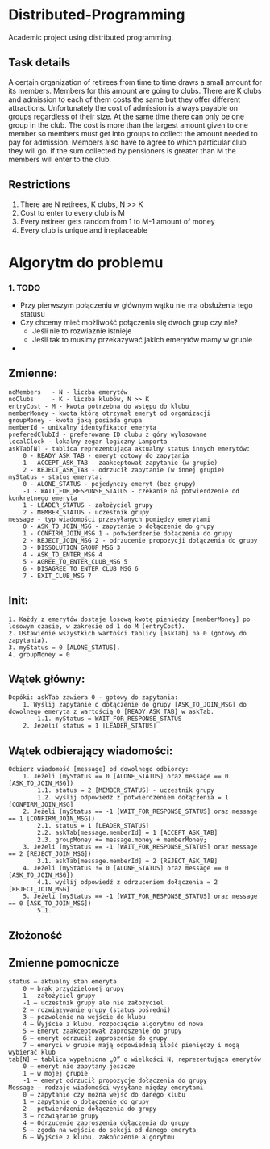 # Distributed-Programming
Academic project using distributed programming.

## Task details
A certain organization of retirees from time to time draws a small amount for its members. Members for this amount are going to clubs. There are K clubs and admission to each of them costs the same but they offer different attractions. Unfortunately the cost of admission is always payable on groups regardless of their size. At the same time there can only be one group in the club. The cost is more than the largest amount given to one member so members must get into groups to collect the amount needed to pay for admission. Members also have to agree to which particular club they will go. If the sum collected by pensioners is greater than M the members will enter to the club.

## Restrictions
1. There are N retirees, K clubs, N >> K
2. Cost to enter to every club is M
3. Every retireer gets random from 1 to M-1 amount of money
4. Every club is unique and irreplaceable

# Algorytm do problemu
### 1. TODO
* Przy pierwszym połączeniu w głównym wątku nie ma obsłużenia tego statusu
* Czy chcemy mieć możliwość połączenia się dwóch grup czy nie?
    * Jeśli nie to rozwiaznie istnieje
    * Jeśli tak to musimy przekazywać jakich emerytów mamy w grupie
*
## Zmienne:
    noMembers   - N - liczba emerytów
    noClubs     - K - liczba klubów, N >> K
    entryCost - M - kwota potrzebna do wstępu do klubu
    memberMoney - kwota którą otrzymał emeryt od organizacji
    groupMoney - kwota jaką posiada grupa
    memberId - unikalny identyfikator emeryta
    preferedClubId - preferowane ID clubu z góry wylosowane
    localClock - lokalny zegar logiczny Lamporta
    askTab[N] - tablica reprezentująca aktualny status innych emerytów:
        0 - READY_ASK_TAB - emeryt gotowy do zapytania
        1 - ACCEPT_ASK_TAB - zaakceptował zapytanie (w grupie)
        2 - REJECT_ASK_TAB - odrzucił zapytanie (w innej grupie)
    myStatus - status emeryta:
        0 - ALONE_STATUS - pojedynczy emeryt (bez grupy)
        -1 - WAIT_FOR_RESPONSE_STATUS - czekanie na potwierdzenie od konkretnego emeryta
        1 - LEADER_STATUS - założyciel grupy
        2 - MEMBER_STATUS - uczestnik grupy
    message - typ wiadomości przesyłanych pomiędzy emerytami
        0 - ASK_TO_JOIN_MSG - zapytanie o dołączenie do grupy
        1 - CONFIRM_JOIN_MSG 1 - potwierdzenie dołączenia do grupy
        2 - REJECT_JOIN_MSG 2 - odrzucenie propozycji dołączenia do grupy
        3 - DISSOLUTION_GROUP_MSG 3
        4 - ASK_TO_ENTER_MSG 4
        5 - AGREE_TO_ENTER_CLUB_MSG 5
        6 - DISAGREE_TO_ENTER_CLUB_MSG 6
        7 - EXIT_CLUB_MSG 7


## Init:
    1. Każdy z emerytów dostaje losową kwotę pieniędzy [memberMoney] po losowym czasie, w zakresie od 1 do M (entryCost).
    2. Ustawienie wszystkich wartości tablicy [askTab] na 0 (gotowy do zapytania).
    3. myStatus = 0 [ALONE_STATUS].
    4. groupMoney = 0

## Wątek główny:
    Dopóki: askTab zawiera 0 - gotowy do zapytania:
        1. Wyślij zapytanie o dołączenie do grupy [ASK_TO_JOIN_MSG] do dowolnego emeryta z wartością 0 [READY_ASK_TAB] w askTab.
            1.1. myStatus = WAIT_FOR_RESPONSE_STATUS
        2. Jeżeli( status = 1 [LEADER_STATUS]

## Wątek odbierający wiadomości:
    Odbierz wiadomość [message] od dowolnego odbiorcy:
        1. Jeżeli (myStatus == 0 [ALONE_STATUS] oraz message == 0 [ASK_TO_JOIN_MSG])
            1.1. status = 2 [MEMBER_STATUS] - uczestnik grupy
            1.2. wyślij odpowiedź z potwierdzeniem dołączenia = 1 [CONFIRM_JOIN_MSG]
        2. Jeżeli (myStatus == -1 [WAIT_FOR_RESPONSE_STATUS] oraz message == 1 [CONFIRM_JOIN_MSG])
            2.1. status = 1 [LEADER_STATUS]
            2.2. askTab[message.memberId] = 1 [ACCEPT_ASK_TAB]
            2.3. groupMoney += message.money + memberMoney;
        3. Jeżeli (myStatus == -1 [WAIT_FOR_RESPONSE_STATUS] oraz message == 2 [REJECT_JOIN_MSG])
            3.1. askTab[message.memberId] = 2 [REJECT_ASK_TAB]
        4. Jeżeli (myStatus != 0 [ALONE_STATUS] oraz message == 0 [ASK_TO_JOIN_MSG])
            4.1. wyślij odpowiedź z odrzuceniem dołączenia = 2 [REJECT_JOIN_MSG]
        5. Jeżeli (myStatus == -1 [WAIT_FOR_RESPONSE_STATUS] oraz message == 0 [ASK_TO_JOIN_MSG])
            5.1.

## Złożoność

## Zmienne pomocnicze
    status – aktualny stan emeryta
        0 – brak przydzielonej grupy
        1 – założyciel grupy
        -1 – uczestnik grupy ale nie założyciel
        2 – rozwiązywanie grupy (status pośredni)
        3 – pozwolenie na wejście do klubu
        4 – Wyjście z klubu, rozpoczęcie algorytmu od nowa
        5 – Emeryt zaakceptował zaproszenie do grupy
        6 – emeryt odrzucił zaproszenie do grupy
        7 – emeryci w grupie mają odpowiednią ilość pieniędzy i mogą wybierać klub
    tab[N] – tablica wypełniona „0” o wielkości N, reprezentująca emerytów
        0 – emeryt nie zapytany jeszcze
        1 – w mojej grupie
        -1 – emeryt odrzucił propozycje dołączenia do grupy
    Message – rodzaje wiadomości wysyłane między emerytami
        0 – zapytanie czy można wejść do danego klubu
        1 – zapytanie o dołączenie do grupy
        2 – potwierdzenie dołączenia do grupy
        3 – rozwiązanie grupy
        4 – Odrzucenie zaproszenia dołączenia do grupy
        5 – zgoda na wejście do sekcji od danego emeryta
        6 – Wyjście z klubu, zakończenie algorytmu
